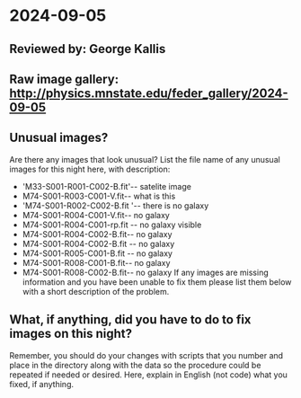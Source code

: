 # 2024-09-05

## Reviewed by:   George Kallis  

## Raw image gallery: http://physics.mnstate.edu/feder_gallery/2024-09-05

## Unusual images?

Are there any images that look unusual? List the file name of any unusual images for this night here, with description:

+ 'M33-S001-R001-C002-B.fit'-- satelite image
+ M74-S001-R003-C001-V.fit-- what is this
+ 'M74-S001-R002-C002-B.fit '-- there is no galaxy
+ M74-S001-R004-C001-V.fit-- no galaxy
+ M74-S001-R004-C001-rp.fit -- no galaxy visible
+ M74-S001-R004-C002-B.fit-- no galaxy
+ M74-S001-R004-C002-B.fit -- no galaxy
+ M74-S001-R005-C001-B.fit -- no galaxy
+ M74-S001-R008-C001-B.fit-- no galaxy
+ M74-S001-R008-C002-B.fit-- no galaxy
If any images are missing information and you have been unable to fix them please list
them below with a short description of the problem.
## What, if anything, did you have to do to fix images on this night?
Remember, you should do your changes with scripts that you number and place in the
directory along with the data so the procedure could be repeated if needed or
desired.
Here, explain in English (not code) what you fixed, if anything.
